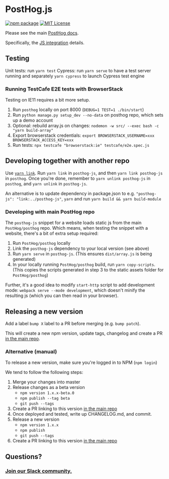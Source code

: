 # PostHog.js

[![npm package](https://img.shields.io/npm/v/posthog-js?style=flat-square)](https://www.npmjs.com/package/posthog-js)
[![MIT License](https://img.shields.io/badge/License-MIT-red.svg?style=flat-square)](https://opensource.org/licenses/MIT)

Please see the main [PostHog docs](https://posthog.com/docs).

Specifically, the [JS integration](https://posthog.com/docs/integrations/js-integration) details.

## Testing

Unit tests: run `yarn test`
Cypress: run `yarn serve` to have a test server running and separately `yarn cypress` to launch Cypress test engine

### Running TestCafe E2E tests with BrowserStack

Testing on IE11 requires a bit more setup.

1. Run `posthog` locally on port 8000 (`DEBUG=1 TEST=1 ./bin/start`)
2. Run `python manage.py setup_dev --no-data` on posthog repo, which sets up a demo account
3. Optional: rebuild array.js on changes: `nodemon -w src/ --exec bash -c "yarn build-array"`
4. Export browserstack credentials: `export BROWSERSTACK_USERNAME=xxx BROWSERSTACK_ACCESS_KEY=xxx`
5. Run tests: `npx testcafe "browserstack:ie" testcafe/e2e.spec.js`

## Developing together with another repo


Use [`yarn link`](https://classic.yarnpkg.com/en/docs/cli/link/). Run `yarn link` in `posthog-js`, and then `yarn link posthog-js` in `posthog`. Once you're done, remember to `yarn unlink posthog-js` in `posthog`, and `yarn unlink` in `posthog-js`.

An alternative is to update dependency in package.json to e.g. `"posthog-js": "link:../posthog-js"`, `yarn` and run `yarn build && yarn build-module`


### Developing with main PostHog repo

The `posthog-js` snippet for a website loads static js from the main `PostHog/posthog` repo. Which means, when testing the snippet with a website, there's a bit of extra setup required:

1. Run `PostHog/posthog` locally
2. Link the `posthog-js` dependency to your local version (see above)
3. Run `yarn serve` in `posthog-js`. (This ensures `dist/array.js` is being generated)
4. In your locally running `PostHog/posthog` build, run `yarn copy-scripts`. (This copies the scripts generated in step 3 to the static assets folder for `PostHog/posthog`)

Further, it's a good idea to modify `start-http` script to add development mode: `webpack serve --mode development`, which doesn't minify the resulting js (which you can then read in your browser).


## Releasing a new version

Add a label `bump X` label to a PR before merging (e.g. `bump patch`).

This will create a new npm version, update tags, changelog and create a PR [in the main repo](https://github.com/posthog/posthog).

### Alternative (manual) 

To release a new version, make sure you're logged in to NPM (`npm login`)

We tend to follow the following steps:

1. Merge your changes into master
2. Release changes as a beta version
    - `npm version 1.x.x-beta.0`
    - `npm publish --tag beta`
    - `git push --tags`
3. Create a PR linking to this version [in the main repo](https://github.com/posthog/posthog)
4. Once deployed and tested, write up CHANGELOG.md, and commit.
5. Release a new version
    - `npm version 1.x.x`
    - `npm publish`
    - `git push --tags`
6. Create a PR linking to this version [in the main repo](https://github.com/posthog/posthog)

## Questions?

### [Join our Slack community.](https://join.slack.com/t/posthogusers/shared_invite/enQtOTY0MzU5NjAwMDY3LTc2MWQ0OTZlNjhkODk3ZDI3NDVjMDE1YjgxY2I4ZjI4MzJhZmVmNjJkN2NmMGJmMzc2N2U3Yjc3ZjI5NGFlZDQ)
